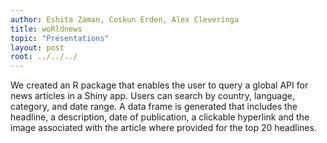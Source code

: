 ```yaml
---
author: Eshita Zaman, Coskun Erden, Alex Cleveringa
title: woRldnews
topic: "Presentations"
layout: post
root: ../../../
---
```


We created an R package that enables the user to query a global API for news articles in a Shiny app. Users can search by country, language, category, and date range. A data frame is generated that includes the headline, a description, date of publication, a clickable hyperlink and the image associated with the article where provided for the top 20 headlines.
